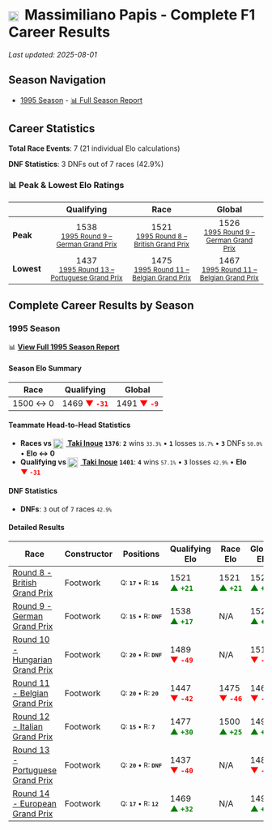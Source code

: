 # <img src="https://upload.wikimedia.org/wikipedia/commons/0/03/Flag_of_Italy.svg" alt="Italy" width="20" height="auto" style="vertical-align: middle; margin-right: 5px;" onerror="this.outerHTML='🇮🇹'; this.style.marginRight='5px';"/> Massimiliano Papis - Complete F1 Career Results

*Last updated: 2025-08-01*

## Season Navigation

- [1995 Season](#1995-season) - [📊 Full Season Report](../seasons/1995-season-report)

## Career Statistics

**Total Race Events**: 7 (21 individual Elo calculations)

**DNF Statistics**: 3 DNFs out of 7 races (42.9%)

### 📊 Peak & Lowest Elo Ratings

| &nbsp; | Qualifying | Race | Global |
|-------|------------|------|--------|
| **Peak** | <center> 1538 <br/><small> [1995 Round 9 – German Grand Prix](../seasons/1995-season-report#round-9-german-grand-prix) </small></center> | <center> 1521 <br/><small> [1995 Round 8 – British Grand Prix](../seasons/1995-season-report#round-8-british-grand-prix) </small></center> | <center> 1526  <br/><small> [1995 Round 9 – German Grand Prix](../seasons/1995-season-report#round-9-german-grand-prix) </small></center> |
| **Lowest** | <center> 1437 <br/><small> [1995 Round 13 – Portuguese Grand Prix](../seasons/1995-season-report#round-13-portuguese-grand-prix) </small></center> | <center> 1475 <br/><small> [1995 Round 11 – Belgian Grand Prix](../seasons/1995-season-report#round-11-belgian-grand-prix) </small></center> | <center> 1467 <br/><small> [1995 Round 11 – Belgian Grand Prix](../seasons/1995-season-report#round-11-belgian-grand-prix) </small></center> |


## Complete Career Results by Season

### 1995 Season

📊 **[View Full 1995 Season Report](../seasons/1995-season-report)**

#### Season Elo Summary

| Race | Qualifying | Global |
|------|------------|--------|
| 1500 ↔ 0 | 1469 **<span style="color: red;">▼&nbsp;`-31`</span>** | 1491 **<span style="color: red;">▼&nbsp;`-9`</span>** |

#### Teammate Head-to-Head Statistics

- **Races vs [<img src="https://upload.wikimedia.org/wikipedia/commons/9/9e/Flag_of_Japan.svg" alt="Japan" width="20" height="auto" style="vertical-align: middle; margin-right: 5px;" onerror="this.outerHTML='🇯🇵'; this.style.marginRight='5px';"/> Taki Inoue](taki-inoue) `1376`**: **`2`** wins <small>`33.3%`</small> • **`1`** losses <small>`16.7%`</small> • **`3`** DNFs <small>`50.0%`</small> • **Elo ↔ 0**
- **Qualifying vs [<img src="https://upload.wikimedia.org/wikipedia/commons/9/9e/Flag_of_Japan.svg" alt="Japan" width="20" height="auto" style="vertical-align: middle; margin-right: 5px;" onerror="this.outerHTML='🇯🇵'; this.style.marginRight='5px';"/> Taki Inoue](taki-inoue) `1401`**: **`4`** wins <small>`57.1%`</small> • **`3`** losses <small>`42.9%`</small> • **Elo <span style="color: red;">▼&nbsp;`-31`</span>**

#### DNF Statistics

- **DNFs**: `3` out of `7` races <small>`42.9%`</small>

#### Detailed Results

| Race | Constructor | Positions | Qualifying Elo | Race Elo | Global Elo | Teammate |
|------|-------------|-----------|----------------|----------|------------|----------|
| [Round 8 - British Grand Prix](../seasons/1995-season-report#round-8-british-grand-prix) | Footwork | <small>Q:&nbsp;**`17`**&nbsp;•&nbsp;R:&nbsp;**`16`**</small> | 1521 **<span style="color: green;">▲&nbsp;`+21`</span>** | 1521 **<span style="color: green;">▲&nbsp;`+21`</span>** | 1521 **<span style="color: green;">▲&nbsp;`+21`</span>** | [<img src="https://upload.wikimedia.org/wikipedia/commons/9/9e/Flag_of_Japan.svg" alt="Japan" width="20" height="auto" style="vertical-align: middle; margin-right: 5px;" onerror="this.outerHTML='🇯🇵'; this.style.marginRight='5px';"/> Taki Inoue](taki-inoue)<br/><small>Q:&nbsp;**`19`**&nbsp;•&nbsp;R:&nbsp;**`22`**</small> |
| [Round 9 - German Grand Prix](../seasons/1995-season-report#round-9-german-grand-prix) | Footwork | <small>Q:&nbsp;**`15`**&nbsp;•&nbsp;R:&nbsp;**`DNF`**</small> | 1538 **<span style="color: green;">▲&nbsp;`+17`</span>** | N/A | 1526 **<span style="color: green;">▲&nbsp;`+5`</span>** | [<img src="https://upload.wikimedia.org/wikipedia/commons/9/9e/Flag_of_Japan.svg" alt="Japan" width="20" height="auto" style="vertical-align: middle; margin-right: 5px;" onerror="this.outerHTML='🇯🇵'; this.style.marginRight='5px';"/> Taki Inoue](taki-inoue)<br/><small>Q:&nbsp;**`19`**&nbsp;•&nbsp;R:&nbsp;**`DNF`**</small> |
| [Round 10 - Hungarian Grand Prix](../seasons/1995-season-report#round-10-hungarian-grand-prix) | Footwork | <small>Q:&nbsp;**`20`**&nbsp;•&nbsp;R:&nbsp;**`DNF`**</small> | 1489 **<span style="color: red;">▼&nbsp;`-49`</span>** | N/A | 1511 **<span style="color: red;">▼&nbsp;`-15`</span>** | [<img src="https://upload.wikimedia.org/wikipedia/commons/9/9e/Flag_of_Japan.svg" alt="Japan" width="20" height="auto" style="vertical-align: middle; margin-right: 5px;" onerror="this.outerHTML='🇯🇵'; this.style.marginRight='5px';"/> Taki Inoue](taki-inoue)<br/><small>Q:&nbsp;**`18`**&nbsp;•&nbsp;R:&nbsp;**`DNF`**</small> |
| [Round 11 - Belgian Grand Prix](../seasons/1995-season-report#round-11-belgian-grand-prix) | Footwork | <small>Q:&nbsp;**`20`**&nbsp;•&nbsp;R:&nbsp;**`20`**</small> | 1447 **<span style="color: red;">▼&nbsp;`-42`</span>** | 1475 **<span style="color: red;">▼&nbsp;`-46`</span>** | 1467 **<span style="color: red;">▼&nbsp;`-45`</span>** | [<img src="https://upload.wikimedia.org/wikipedia/commons/9/9e/Flag_of_Japan.svg" alt="Japan" width="20" height="auto" style="vertical-align: middle; margin-right: 5px;" onerror="this.outerHTML='🇯🇵'; this.style.marginRight='5px';"/> Taki Inoue](taki-inoue)<br/><small>Q:&nbsp;**`18`**&nbsp;•&nbsp;R:&nbsp;**`12`**</small> |
| [Round 12 - Italian Grand Prix](../seasons/1995-season-report#round-12-italian-grand-prix) | Footwork | <small>Q:&nbsp;**`15`**&nbsp;•&nbsp;R:&nbsp;**`7`**</small> | 1477 **<span style="color: green;">▲&nbsp;`+30`</span>** | 1500 **<span style="color: green;">▲&nbsp;`+25`</span>** | 1493 **<span style="color: green;">▲&nbsp;`+27`</span>** | [<img src="https://upload.wikimedia.org/wikipedia/commons/9/9e/Flag_of_Japan.svg" alt="Japan" width="20" height="auto" style="vertical-align: middle; margin-right: 5px;" onerror="this.outerHTML='🇯🇵'; this.style.marginRight='5px';"/> Taki Inoue](taki-inoue)<br/><small>Q:&nbsp;**`20`**&nbsp;•&nbsp;R:&nbsp;**`8`**</small> |
| [Round 13 - Portuguese Grand Prix](../seasons/1995-season-report#round-13-portuguese-grand-prix) | Footwork | <small>Q:&nbsp;**`20`**&nbsp;•&nbsp;R:&nbsp;**`DNF`**</small> | 1437 **<span style="color: red;">▼&nbsp;`-40`</span>** | N/A | 1481 **<span style="color: red;">▼&nbsp;`-12`</span>** | [<img src="https://upload.wikimedia.org/wikipedia/commons/9/9e/Flag_of_Japan.svg" alt="Japan" width="20" height="auto" style="vertical-align: middle; margin-right: 5px;" onerror="this.outerHTML='🇯🇵'; this.style.marginRight='5px';"/> Taki Inoue](taki-inoue)<br/><small>Q:&nbsp;**`19`**&nbsp;•&nbsp;R:&nbsp;**`15`**</small> |
| [Round 14 - European Grand Prix](../seasons/1995-season-report#round-14-european-grand-prix) | Footwork | <small>Q:&nbsp;**`17`**&nbsp;•&nbsp;R:&nbsp;**`12`**</small> | 1469 **<span style="color: green;">▲&nbsp;`+32`</span>** | N/A | 1491 **<span style="color: green;">▲&nbsp;`+10`</span>** | [<img src="https://upload.wikimedia.org/wikipedia/commons/9/9e/Flag_of_Japan.svg" alt="Japan" width="20" height="auto" style="vertical-align: middle; margin-right: 5px;" onerror="this.outerHTML='🇯🇵'; this.style.marginRight='5px';"/> Taki Inoue](taki-inoue)<br/><small>Q:&nbsp;**`21`**&nbsp;•&nbsp;R:&nbsp;**`DNF`**</small> |


